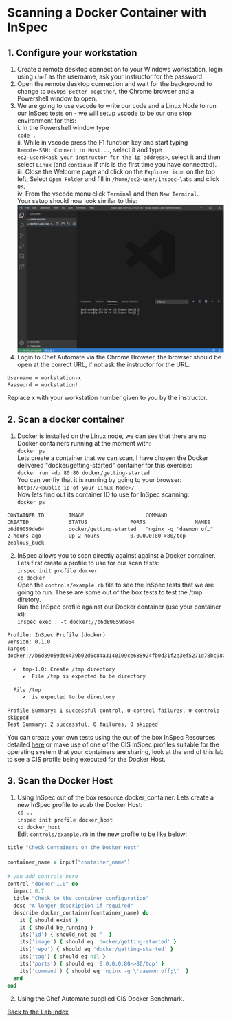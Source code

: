 # Scanning a Docker Container with InSpec
## 1. Configure your workstation
1. Create a remote desktop connection to your Windows workstation, login using `chef` as the username, ask your instructor for the password.<br />
2. Open the remote desktop connection and wait for the background to change to `DevOps Better Together`, the Chrome browser and a Powershell window to open.
3. We are going to use vscode to write our code and a Linux Node to run our InSpec tests on - we will setup vscode to be our one stop environment for this:<br />
   i. In the Powershell window type<br />
   `code .`<br />
   ii. While in vscode press the F1 function key and start typing<br />
   `Remote-SSH: Connect to Host...`, select it and type<br />
   `ec2-user@<ask your instructor for the ip address>`, select it and then select `Linux` (and `continue` if this is the first time you have connected).<br />
   iii. Close the Welcome page and click on the `Explorer icon` on the top left, Select `Open Folder` and fill in `/home/ec2-user/inspec-labs` and click `OK`.</br >
   iv. From the vscode menu click `Terminal` and then `New Terminal`.<br />
   Your setup should now look similar to this:<br />
   ![Lab Setup Image](/labs/images/vscode-setup.png "Lab Setup")
4. Login to Chef Automate via the Chrome Browser, the browser should be open at the correct URL, if not ask the instructor for the URL.<br />
```
Username = workstation-x
Password = workstation!
```
Replace x with your workstation number given to you by the instructor.
## 2. Scan a docker container
1. Docker is installed on the Linux node, we can see that there are no Docker containers running at the moment with:<br />
`docker ps` <br />
Lets create a container that we can scan, I have chosen the Docker delivered "docker/getting-started" container for this exercise: <br />
`docker run -dp 80:80 docker/getting-started` <br />
You can verifiy that it is running by going to your browser: <br />
`http://<public ip of your Linux Node>/` <br />
Now lets find out its container ID to use for InSpec scanning:<br />
`docker ps` <br />
``` docker
CONTAINER ID        IMAGE                    COMMAND                  CREATED             STATUS              PORTS                NAMES
b6d89059de64        docker/getting-started   "nginx -g 'daemon of…"   2 hours ago         Up 2 hours          0.0.0.0:80->80/tcp   zealous_buck
```
2. InSpec allows you to scan directly against against a Docker container. Lets first create a profile to use for our scan tests: <br />
`inspec init profile docker` <br >
`cd docker` <br />
Open the `controls/example.rb` file to see the InSpec tests that we are going to run. These are some out of the box tests to test the /tmp diretory. <br />
Run the InSpec profile against our Docker container (use your container id): <br />
`inspec exec . -t docker://b6d89059de64` <br />
```
Profile: InSpec Profile (docker)
Version: 0.1.0
Target:  docker://b6d89059de6439b02d6c84a3140109ce688924fb0d31f2e3ef5271d78bc98031

  ✔  tmp-1.0: Create /tmp directory
     ✔  File /tmp is expected to be directory

  File /tmp
     ✔  is expected to be directory

Profile Summary: 1 successful control, 0 control failures, 0 controls skipped
Test Summary: 2 successful, 0 failures, 0 skipped
```
You can create your own tests using the out of the box InSpec Resources detailed [here](https://www.inspec.io/docs/reference/resources/) or make use of one of the CIS InSpec profiles suitable for the operating system that your containers are sharing, look at the end of this lab to see a CIS profile being executed for the Docker Host. <br />

## 3. Scan the Docker Host
1. Using InSpec out of the box resource docker_container. Lets create a new InSpec profile to scab the Docker Host: <br />
`cd ..`<br />
`inspec init profile docker_host`<br />
`cd docker_host` <br />
Edit `controls/example.rb` in the new profile to be like below: <br />
``` ruby
title "Check Containers on the Docker Host"

container_name = input("container_name")

# you add controls here
control "docker-1.0" do
  impact 0.7
  title "Check to the container configuration"
  desc "A longer description if required"
  describe docker_container(container_name) do
    it { should exist }
    it { should be_running }
    its('id') { should_not eq '' }
    its('image') { should eq 'docker/getting-started' }
    its('repo') { should eq 'docker/getting-started' }
    its('tag') { should eq nil }
    its('ports') { should eq '0.0.0.0:80->80/tcp' }
    its('command') { should eq 'nginx -g \'daemon off;\'' }
  end
end
```


2. Using the Chef Automate supplied CIS Docker Benchmark.

[Back to the Lab Index](../README>md)
